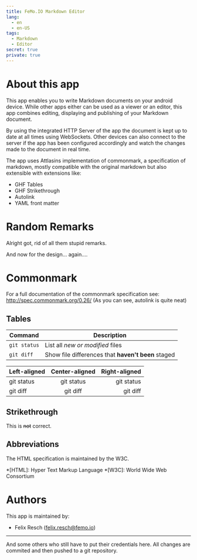 ```yaml
---
title: FeMo.IO Markdown Editor
lang:
  - en
  - en-US
tags:
  - Markdown
  - Editor
secret: true
private: true
---
```


# About this app

This app enables you to write Markdown documents on your android device. While other apps either
 can be used as a viewer or an editor, this app combines editing, displaying and publishing of
 your Markdown document.

By using the integrated HTTP Server of the app the document is kept up to date at all times using
WebSockets. Other devices can also connect to the server if the app has been configured accordingly
and watch the changes made to the document in real time.

The app uses Attlasins implementation of commonmark, a specification of markdown, mostly compatible
with the original markdown but also extensible with extensions like:

* GHF Tables
* GHF Strikethrough
* Autolink
* YAML front matter

# Random Remarks

Alright got, rid of all them stupid remarks.

And now for the design... again....

# Commonmark

For a full documentation of the commonmark specification see: http://spec.commonmark.org/0.26/ (As you can see, autolink is quite neat)

## Tables

| Command | Description |
| --- | --- |
| `git status` | List all *new or modified* files |
| `git diff` | Show file differences that **haven't been** staged |

| Left-aligned | Center-aligned | Right-aligned |
| :---         |     :---:      |          ---: |
| git status   | git status     | git status    |
| git diff     | git diff       | git diff      |

## Strikethrough

This is ~~not~~ correct.

## Abbreviations

The HTML specification
is maintained by the W3C.

*[HTML]: Hyper Text Markup Language
*[W3C]:  World Wide Web Consortium

# Authors

This app is maintained by:

* Felix Resch (felix.resch@femo.io)

---

And some others who still have to put their credentials here. All changes are commited and then pushed to a git repository.